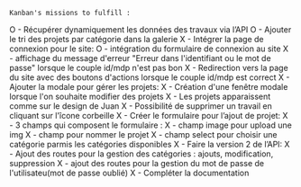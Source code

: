     Kanban's missions to fulfill : 
O    - Récupérer dynamiquement les données des travaux via l’API
O    - Ajouter le tri des projets par catégorie dans la galerie
X    - Intégrer la page de connexion pour le site:
O        - intégration du formulaire de connexion au site
X        - affichage du message d'erreur "Erreur dans l'identifiant ou le mot de passe" lorsque le couple id/mdp n'est pas bon 
X        - Redirection vers la page du site avec des boutons d'actions lorsque le couple id/mdp est correct
X    - Ajouter la modale pour gérer les projets:
X        - Création d'une fenêtre modale lorsque l'on souhaite modifier des projets
X        - Les projets apparaissent comme sur le design de Juan
X        - Possibilité de supprimer un travail en cliquant sur l'îcone corbeille
X    - Créer le formulaire pour l’ajout de projet:
X        - 3 champs qui composent le formulaire : 
X            - champ image pour upload une img
X            - champ pour nommer le projet
X            - champ select pour choisir une catégorie parmis les catégories disponibles
X    - Faire la version 2 de l’API:
X        - Ajout des routes pour la gestion des catégories : ajouts, modification, suppression
X        - ajout des routes pour la gestion du mot de passe de l'utilisateu(mot de passe oublié)
X        - Compléter la documentation